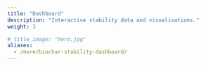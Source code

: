```yaml
---
title: "Dashboard"
description: "Interactive stability data and visualisations."
weight: 3

# title_image: "hero.jpg"
aliases:
  - /more/biochar-stability-dashboard/
---
```

